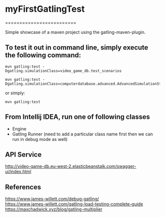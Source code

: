 # myFirstGatlingTest   
=========================

Simple showcase of a maven project using the gatling-maven-plugin.

## To test it out in command line, simply execute the following command:

    mvn gatling:test -Dgatling.simulationClass=video_game_db.test_scenarios
    
    mvn gatling:test -Dgatling.simulationClass=computerdatabase.advanced.AdvancedSimulationStep02
    
or simply:

    mvn gatling:test

## From Intellij IDEA, run one of following classes
- Engine
- Gatling Runner (need to add a particular class name first then we can run in debug mode as well)

## API Service  
http://video-game-db.eu-west-2.elasticbeanstalk.com/swagger-ui/index.html

## References
https://www.james-willett.com/debug-gatling/  
https://www.james-willett.com/gatling-load-testing-complete-guide  
https://maxchadwick.xyz/blog/gatling-multiplier
